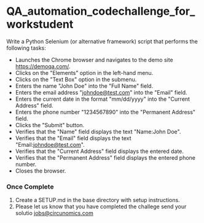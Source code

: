 # QA_automation_codechallenge_for_workstudent

Write a Python Selenium (or alternative framework) script that performs the following tasks:


* Launches the Chrome browser and navigates to the demo site https://demoqa.com/.
* Clicks on the "Elements" option in the left-hand menu.
* Clicks on the "Text Box" option in the submenu.
* Enters the name "John Doe" into the "Full Name" field.
* Enters the email address "johndoe@test.com" into the "Email" field.
* Enters the current date in the format "mm/dd/yyyy" into the "Current Address" field.
* Enters the phone number "1234567890" into the "Permanent Address" field.
* Clicks the "Submit" button.
* Verifies that the "Name" field displays the text "Name:John Doe".
* Verifies that the "Email" field displays the text "Email:johndoe@test.com".
* Verifies that the "Current Address" field displays the entered date.
* Verifies that the "Permanent Address" field displays the entered phone number.
* Closes the browser.


### Once Complete
1. Create a SETUP.md in the base directory with setup instructions.
2. Please let us know that you have completed the challege send your solutio jobs@circunomics.com
